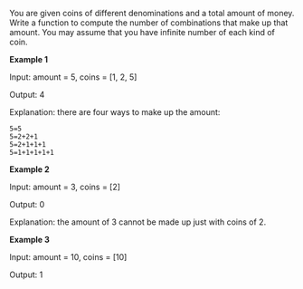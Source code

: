 You are given coins of different denominations and a total amount of money. Write a function to compute the number of combinations that make up that amount. You may assume that you have infinite number of each kind of coin.
 
**Example 1**

Input: amount = 5, coins = [1, 2, 5]

Output: 4

Explanation: there are four ways to make up the amount:
```
5=5
5=2+2+1
5=2+1+1+1
5=1+1+1+1+1
```
**Example 2**

Input: amount = 3, coins = [2]

Output: 0

Explanation: the amount of 3 cannot be made up just with coins of 2.

**Example 3**

Input: amount = 10, coins = [10] 

Output: 1
 
